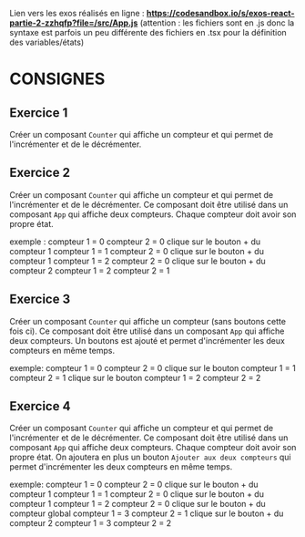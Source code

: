 Lien vers les exos réalisés en ligne :
**https://codesandbox.io/s/exos-react-partie-2-zzhqfp?file=/src/App.js** (attention : les fichiers sont en .js donc la syntaxe est parfois un peu différente des fichiers en .tsx pour la définition des variables/états)



# CONSIGNES

## Exercice 1

Créer un composant `Counter` qui affiche un compteur et qui permet de l'incrémenter et de le décrémenter.

## Exercice 2

Créer un composant `Counter` qui affiche un compteur et qui permet de l'incrémenter et de le décrémenter.
Ce composant doit être utilisé dans un composant `App` qui affiche deux compteurs.
Chaque compteur doit avoir son propre état.

exemple :
compteur 1 = 0 compteur 2 = 0
clique sur le bouton + du compteur 1
compteur 1 = 1 compteur 2 = 0
clique sur le bouton + du compteur 1
compteur 1 = 2 compteur 2 = 0
clique sur le bouton + du compteur 2
compteur 1 = 2 compteur 2 = 1

## Exercice 3

Créer un composant `Counter` qui affiche un compteur (sans boutons cette fois ci).
Ce composant doit être utilisé dans un composant `App` qui affiche deux compteurs.
Un boutons est ajouté et permet d'incrémenter les deux compteurs en même temps.

exemple:
compteur 1 = 0 compteur 2 = 0
clique sur le bouton
compteur 1 = 1 compteur 2 = 1
clique sur le bouton
compteur 1 = 2 compteur 2 = 2

## Exercice 4

Créer un composant `Counter` qui affiche un compteur et qui permet de l'incrémenter et de le décrémenter.
Ce composant doit être utilisé dans un composant `App` qui affiche deux compteurs.
Chaque compteur doit avoir son propre état.
On ajoutera en plus un bouton `Ajouter aux deux compteurs` qui permet d'incrémenter les deux compteurs en même temps.

exemple:
compteur 1 = 0 compteur 2 = 0
clique sur le bouton + du compteur 1
compteur 1 = 1 compteur 2 = 0
clique sur le bouton + du compteur 1
compteur 1 = 2 compteur 2 = 0
clique sur le bouton + du compteur global
compteur 1 = 3 compteur 2 = 1
clique sur le bouton + du compteur 2
compteur 1 = 3 compteur 2 = 2